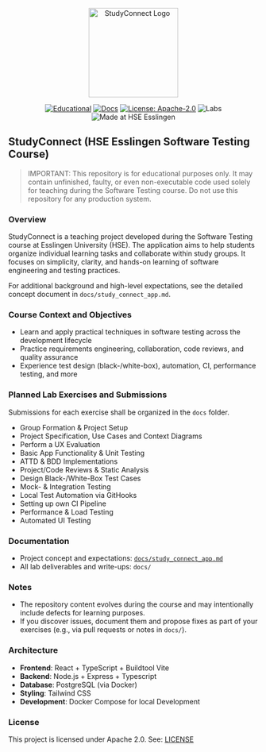 <p align="center">
  <img src="assets/studyconnect_logo.jpeg" alt="StudyConnect Logo" width="180" />
</p>

<p align="center">
  <a href="LICENSE"><img alt="Educational" src="https://img.shields.io/badge/status-educational-blue"></a>
  <a href="docs/"><img alt="Docs" src="https://img.shields.io/badge/docs-available-brightgreen"></a>
  <a href="LICENSE"><img alt="License: Apache-2.0" src="https://img.shields.io/badge/license-Apache--2.0-blue"></a>
  <img alt="Labs" src="https://img.shields.io/badge/labs-12_planned-informational">
  <img alt="Made at HSE Esslingen" src="https://img.shields.io/badge/made%20at-HSE%20Esslingen-0a7ea4">
</p>

## StudyConnect (HSE Esslingen Software Testing Course)

> IMPORTANT: This repository is for educational purposes only. It may contain unfinished, faulty, or even non-executable code used solely for teaching during the Software Testing course. Do not use this repository for any production system.

### Overview
StudyConnect is a teaching project developed during the Software Testing course at Esslingen University (HSE). The application aims to help students organize individual learning tasks and collaborate within study groups. It focuses on simplicity, clarity, and hands-on learning of software engineering and testing practices.

For additional background and high-level expectations, see the detailed concept document in `docs/study_connect_app.md`.

### Course Context and Objectives
- Learn and apply practical techniques in software testing across the development lifecycle
- Practice requirements engineering, collaboration, code reviews, and quality assurance
- Experience test design (black-/white-box), automation, CI, performance testing, and more

### Planned Lab Exercises and Submissions
Submissions for each exercise shall be organized in the `docs` folder.

- Group Formation & Project Setup
- Project Specification, Use Cases and Context Diagrams
- Perform a UX Evaluation
- Basic App Functionality & Unit Testing
- ATTD & BDD Implementations
- Project/Code Reviews & Static Analysis
- Design Black-/White-Box Test Cases
- Mock- & Integration Testing
- Local Test Automation via GitHooks
- Setting up own CI Pipeline
- Performance & Load Testing
- Automated UI Testing

### Documentation
- Project concept and expectations: [`docs/study_connect_app.md`](docs/study_connect_app.md)
- All lab deliverables and write-ups: `docs/`

### Notes
- The repository content evolves during the course and may intentionally include defects for learning purposes.
- If you discover issues, document them and propose fixes as part of your exercises (e.g., via pull requests or notes in `docs/`).

### Architecture 
- **Frontend**: React + TypeScript + Buildtool Vite
- **Backend**: Node.js + Express + Typescript
- **Database**: PostgreSQL (via Docker)
- **Styling**: Tailwind CSS
- **Development**: Docker Compose for local Development

### License
This project is licensed under Apache 2.0. See: [LICENSE](LICENSE)
